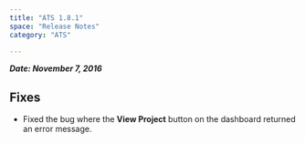 ```yaml
---
title: "ATS 1.8.1"
space: "Release Notes"
category: "ATS"

---
```


***Date: November 7, 2016***

## Fixes
* Fixed the bug where the **View Project** button on the dashboard returned an error message.
